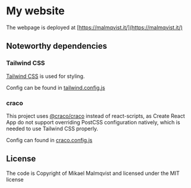 # My website

The webpage is deployed at [https://malmqvist.it/](https://malmqvist.it/)

## Noteworthy dependencies

### Tailwind CSS

[Tailwind CSS](https://tailwindcss.com/) is used for styling.

Config can be found in [tailwind.config.js](tailwind.config.js)

### craco

This project uses [@craco/craco](https://github.com/gsoft-inc/craco) instead of react-scripts, as Create React App do not support overriding PostCSS configuration natively, which is needed to use Tailwind CSS properly.

Config can found in [craco.config.js](craco.config.js)

## License

The code is Copyright of Mikael Malmqvist and licensed under the MIT license
